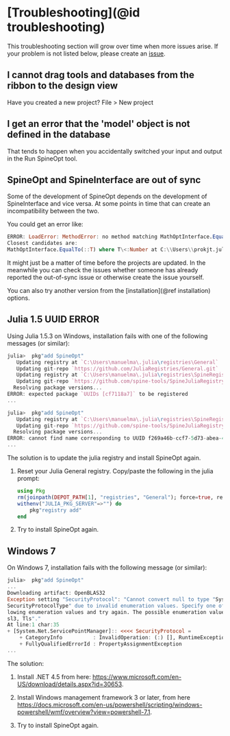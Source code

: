 # [Troubleshooting](@id troubleshooting)

This troubleshooting section will grow over time when more issues arise. If your problem is not listed below, please create an [issue](https://github.com/spine-tools/SpineOpt.jl/issues).

## I cannot drag tools and databases from the ribbon to the design view
Have you created a new project? File > New project

## I get an error that the 'model' object is not defined in the database
That tends to happen when you accidentally switched your input and output in the Run SpineOpt tool.

## SpineOpt and SpineInterface are out of sync
Some of the development of SpineOpt depends on the development of SpineInterface and vice versa. At some points in time that can create an incompatibility between the two.

You could get an error like:

```julia
ERROR: LoadError: MethodError: no method matching MathOptInterface.EqualTo(::SpineInterface.Map{Symbol, SpineInterface.TimeSeries{Float64}})
Closest candidates are:
MathOptInterface.EqualTo(::T) where T\<:Number at C:\\Users\\prokjt.julia\\packages\\MathOptInterface\\vwZYM\\src\\sets.jl:223
```

It might just be a matter of time before the projects are updated. In the meanwhile you can check the issues whether someone has already reported the out-of-sync issue or otherwise create the issue yourself.

You can also try another version from the [installation](@ref installation) options.

## Julia 1.5 UUID ERROR

Using Julia 1.5.3 on Windows, installation fails with one of the following messages (or similar):

```julia
julia>  pkg"add SpineOpt"
   Updating registry at `C:\Users\manuelma\.julia\registries\General`
   Updating git-repo `https://github.com/JuliaRegistries/General.git`
   Updating registry at `C:\Users\manuelma\.julia\registries\SpineRegistry`
   Updating git-repo `https://github.com/spine-tools/SpineJuliaRegistry`
  Resolving package versions...
ERROR: expected package `UUIDs [cf7118a7]` to be registered
...
```

```julia
julia>  pkg"add SpineOpt"
   Updating registry at `C:\Users\manuelma\.julia\registries\SpineRegistry`
   Updating git-repo `https://github.com/spine-tools/SpineJuliaRegistry`
  Resolving package versions...
ERROR: cannot find name corresponding to UUID f269a46b-ccf7-5d73-abea-4c690281aa53 in a registry
...
```

The solution is to update the julia registry and install SpineOpt again.

1. Reset your Julia General registry. Copy/paste the following in the julia prompt:

   ```julia
   using Pkg
   rm(joinpath(DEPOT_PATH[1], "registries", "General"); force=true, recursive=true)
   withenv("JULIA_PKG_SERVER"=>"") do
       pkg"registry add"
   end
   ```

2. Try to install SpineOpt again.

## Windows 7

On Windows 7, installation fails with the following message (or similar):

```julia
julia>  pkg"add SpineOpt"
...
Downloading artifact: OpenBLAS32
Exception setting "SecurityProtocol": "Cannot convert null to type "System.Net.
SecurityProtocolType" due to invalid enumeration values. Specify one of the fol
lowing enumeration values and try again. The possible enumeration values are "S
sl3, Tls"."
At line:1 char:35
+ [System.Net.ServicePointManager]:: <<<< SecurityProtocol =
    + CategoryInfo          : InvalidOperation: (:) [], RuntimeException
    + FullyQualifiedErrorId : PropertyAssignmentException
...
```

The solution:

1. Install .NET 4.5 from here: https://www.microsoft.com/en-US/download/details.aspx?id=30653.

2. Install Windows management framework 3 or later, from here https://docs.microsoft.com/en-us/powershell/scripting/windows-powershell/wmf/overview?view=powershell-7.1.

3. Try to install SpineOpt again.